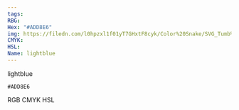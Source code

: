 ```yaml
---
tags:
RBG:
Hex: "#ADD8E6"
img: https://filedn.com/l0hpzxl1f01yT7GHxtF8cyk/Color%20Snake/SVG_Tumb%20Mass%20No%20Name/#ADD8E6.svg
CMYK:
HSL:
Name: lightblue
---
```

lightblue
```palette
#ADD8E6
```
RGB
CMYK
HSL